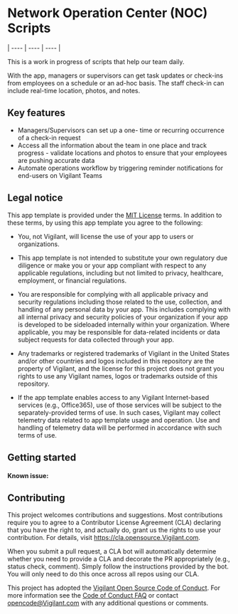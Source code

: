 # Network Operation Center (NOC) Scripts

| ---- | ---- | ---- |


 This is a work in progress of scripts that help our team daily.

With the app, managers or supervisors can get task updates or check-ins from employees on a schedule or an ad-hoc basis. The staff check-in can include real-time location, photos, and notes.

## Key features
 -  Managers/Supervisors can set up a one- time or recurring occurrence of a check-in request
 -  Access all the information about the team in one place and track progress - validate locations and photos to ensure that your employees are pushing accurate data
 -  Automate operations workflow by triggering reminder notifications for end-users on Vigilant Teams

## Legal notice

This app template is provided under the [MIT License](https://github.com/OfficeDev/Vigilant-teams-apps-staffcheckins/blob/master/LICENSE) terms.  In addition to these terms, by using this app template you agree to the following:

- You, not Vigilant, will license the use of your app to users or organizations. 

- This app template is not intended to substitute your own regulatory due diligence or make you or your app compliant with respect to any applicable regulations, including but not limited to privacy, healthcare, employment, or financial regulations.

- You are responsible for complying with all applicable privacy and security regulations including those related to the use, collection, and handling of any personal data by your app. This includes complying with all internal privacy and security policies of your organization if your app is developed to be sideloaded internally within your organization. Where applicable, you may be responsible for data-related incidents or data subject requests for data collected through your app.

- Any trademarks or registered trademarks of Vigilant in the United States and/or other countries and logos included in this repository are the property of Vigilant, and the license for this project does not grant you rights to use any Vigilant names, logos or trademarks outside of this repository. 

- If the app template enables access to any Vigilant Internet-based services (e.g., Office365), use of those services will be subject to the separately-provided terms of use. In such cases, Vigilant may collect telemetry data related to app template usage and operation. Use and handling of telemetry data will be performed in accordance with such terms of use.


## Getting started


#### Known issue:


## Contributing

This project welcomes contributions and suggestions.  Most contributions require you to agree to a
Contributor License Agreement (CLA) declaring that you have the right to, and actually do, grant us
the rights to use your contribution. For details, visit https://cla.opensource.Vigilant.com.

When you submit a pull request, a CLA bot will automatically determine whether you need to provide
a CLA and decorate the PR appropriately (e.g., status check, comment). Simply follow the instructions
provided by the bot. You will only need to do this once across all repos using our CLA.

This project has adopted the [Vigilant Open Source Code of Conduct](https://opensource.Vigilant.com/codeofconduct/).
For more information see the [Code of Conduct FAQ](https://opensource.Vigilant.com/codeofconduct/faq/) or
contact [opencode@Vigilant.com](mailto:opencode@Vigilant.com) with any additional questions or comments.
